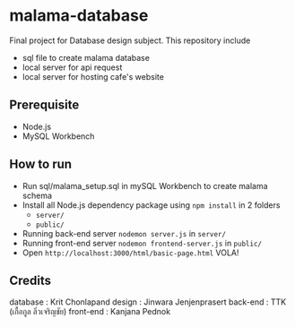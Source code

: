 # malama-database
Final project for Database design subject.
This repository include 
- sql file to create malama database
- local server for api request
- local server for hosting cafe's website

## Prerequisite
- Node.js
- MySQL Workbench

## How to run
- Run sql/malama_setup.sql in mySQL Workbench to create malama schema
- Install all Node.js dependency package using `npm install` in 2 folders
    - `server/`
    - `public/`
- Running back-end server `nodemon server.js` in `server/`
- Running front-end server `nodemon frontend-server.js` in `public/`
- Open `http://localhost:3000/html/basic-page.html` VOLA!

## Credits
database : Krit Chonlapand
design : Jinwara Jenjenprasert
back-end : TTK (เกื้อกูล ลิ่วเจริญชัย)
front-end : Kanjana Pednok

